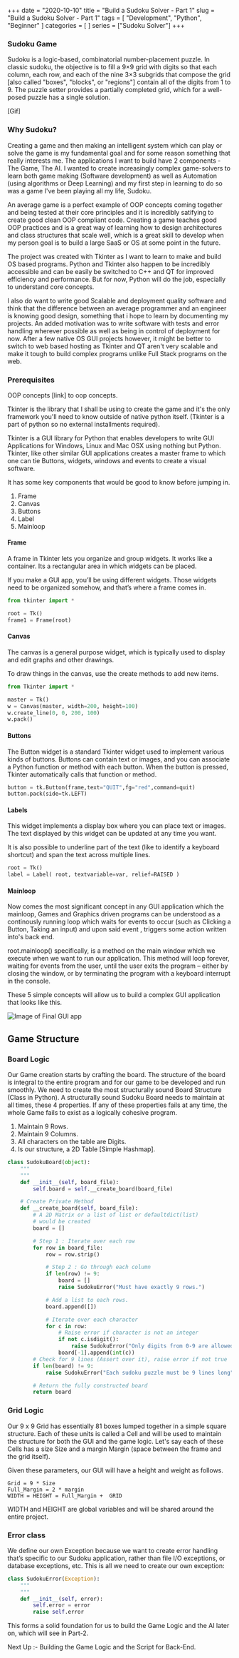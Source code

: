 +++
date = "2020-10-10"
title = "Build a Sudoku Solver - Part 1"
slug = "Build a Sudoku Solver - Part 1"
tags = [
    "Development",
    "Python",
    "Beginner"
]
categories = [
    ]
series = ["Sudoku Solver"]
+++

### Sudoku Game

Sudoku is a logic-based, combinatorial number-placement puzzle. In classic sudoku, the objective is to fill a 9×9 grid with digits so that each column, each row, and each of the nine 3×3 subgrids that compose the grid [also called "boxes", "blocks", or "regions"] contain all of the digits from 1 to 9. The puzzle setter provides a partially completed grid, which for a well-posed puzzle has a single solution.

[Gif]

### Why Sudoku?

Creating a game and then making an intelligent system which can play or solve the game is my fundamental goal and for some reason something that really interests me. The applications I want to build have 2 components - The Game, The AI. I wanted to create increasingly complex game-solvers to learn both game making (Software development) as well as Automation (using algorithms or Deep Learning) and my first step in learning to do so was a game I've been playing all my life, Sudoku.

An average game is a perfect example of OOP concepts coming together and being tested at their core principles and it is incredibly satifying to create good clean OOP compliant code. Creating a game teaches good OOP practices and is a great way of learning how to design architectures and class structures that scale well, which is a great skill to develop when my person goal is to build a large SaaS or OS at some point in the future.

The project was created with Tkinter as I want to learn to make and build OS based programs. Python and Tkinter also happen to be incredibly accessible and can be easily be switched to C++ and QT for improved efficiency and performance. But for now, Python will do the job, especially to understand core concepts.

I also do want to write good Scalable and deployment quality software and think that the difference between an average programmer and an engineer is knowing good design, something that i hope to learn by documenting my projects. An added motivation was to write software with tests and error handling wherever possible as well as being in control of deployment for now. After a few native OS GUI projects however, it might be better to switch to web based hosting as Tkinter and QT aren't very scalable and make it tough to build complex programs unlike Full Stack programs on the web.

### Prerequisites

OOP concepts [link] to oop concepts.

Tkinter is the library that I shall be using to create the game and it's the only framework you'll need to know outside of native python itself. (Tkinter is a part of python so no external installments required).

Tkinter is a GUI library for Python that enables developers to write GUI Applications for Windows, Linux and Mac OSX using nothing but Python. Tkinter, like other similar GUI applications creates a master frame to which one can tie Buttons, widgets, windows and events to create a visual software.

It has some key components that would be good to know before jumping in.

1. Frame
2. Canvas
3. Buttons
4. Label
5. Mainloop

#### Frame

A frame in Tkinter lets you organize and group widgets. It works like a container. Its a rectangular area in which widgets can be placed.

If you make a GUI app, you’ll be using different widgets. Those widgets need to be organized somehow, and that’s where a frame comes in.

``` Python
from tkinter import *

root = Tk()
frame1 = Frame(root)
```

#### Canvas

The canvas is a general purpose widget, which is typically used to display and edit graphs and other drawings.

To draw things in the canvas, use the create methods to add new items.
``` python
from Tkinter import *

master = Tk()
w = Canvas(master, width=200, height=100)
w.create_line(0, 0, 200, 100)
w.pack()
```

#### Buttons
The Button widget is a standard Tkinter widget used to implement various kinds of buttons. Buttons can contain text or images, and you can associate a Python function or method with each button. When the button is pressed, Tkinter automatically calls that function or method.


``` Python
button = tk.Button(frame,text="QUIT",fg="red",command=quit)
button.pack(side=tk.LEFT)
```
#### Labels
This widget implements a display box where you can place text or images. The text displayed by this widget can be updated at any time you want.

It is also possible to underline part of the text (like to identify a keyboard shortcut) and span the text across multiple lines.

```Python
root = Tk()
label = Label( root, textvariable=var, relief=RAISED )
```

#### Mainloop

Now comes the most significant concept in any GUI application which the mainloop, Games and Graphics driven programs can be understood as a continously running loop which waits for events to occur (such as Clicking a Button, Taking an input) and upon said event , triggers some action written into's back end.

root.mainloop() specifically, is a method on the main window which we execute when we want to run our application. This method will loop forever, waiting for events from the user, until the user exits the program – either by closing the window, or by terminating the program with a keyboard interrupt in the console.


These 5 simple concepts will allow us to build a complex GUI application that looks like this.

![Image of Final GUI app](Main.jpg)

## Game Structure

### Board Logic

Our Game creation starts by crafting the board. The structure of the board is integral to the entire program and for our game to be developed and run smoothly. We need to create the most structurally sound Board Structure (Class in Python). A structurally sound Sudoku Board needs to maintain at all times, these 4 properties. If any of these properties fails at any time, the whole Game fails to exist as a logically cohesive program.

1. Maintain 9 Rows.
2. Maintain 9 Columns.
3. All characters on the table are Digits.
4. Is our structure, a 2D Table [Simple Hashmap].

``` Python
class SudokuBoard(object):
    """
    """
    def __init__(self, board_file):
        self.board = self.__create_board(board_file)

    # Create Private Method
    def __create_board(self, board_file):
        # A 2D Matrix or a list of list or defaultdict(list)
        # would be created
        board = []

        # Step 1 : Iterate over each row
        for row in board_file:
            row = row.strip()

            # Step 2 : Go through each column
            if len(row) != 9:
                board = []
                raise SudokuError("Must have exactly 9 rows.")

            # Add a list to each rows.
            board.append([])

            # Iterate over each character
            for c in row:
                # Raise error if character is not an integer
                if not c.isdigit():
                    raise SudokuError("Only digits from 0-9 are allowed to be characters.")
                board[-1].append(int(c))
        # Check for 9 lines (Assert over it), raise error if not true
        if len(board) != 9:
            raise SudokuError("Each sudoku puzzle must be 9 lines long")

        # Return the fully constructed board
        return board
```

### Grid Logic

Our 9 x 9 Grid has essentially 81 boxes lumped together in a simple square structure. Each of these units is called a Cell and will be used to maintain the structure for both the GUI and the game logic. Let's say each of these Cells has a size Size and a margin Margin (space between the frame and the grid itself).

Given these parameters, our GUI will have a height and weight as follows.

```
Grid = 9 * Size
Full_Margin = 2 * margin
WIDTH = HEIGHT = Full_Margin +  GRID
```

WIDTH and HEIGHT are global variables and will be shared around the entire project.


### Error class

We define our own Exception because we want to create error handling that’s specific to our Sudoku application, rather than file I/O exceptions, or database exceptions, etc. This is all we need to create our own exception:

``` Python
class SudokuError(Exception):
    """
    """
    def __init__(self, error):
        self.error = error
        raise self.error
```

This forms a solid foundation for us to build the Game Logic and the AI later on, which will see in Part-2.

Next Up :- Building the Game Logic and the Script for Back-End.
